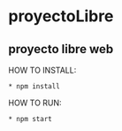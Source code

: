 # proyectoLibre
## proyecto libre web

HOW TO INSTALL:

```
* npm install
```

HOW TO RUN:

```
* npm start
```


